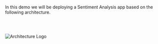In this demo we will be deploying a Sentiment Analysis app based on the following architecture.


<br/><br/>


![Architecture Logo](/katacoda-scenarios/docker-demo/assets/architecture.png)
